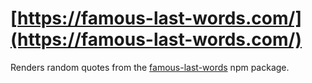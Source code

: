 # [https://famous-last-words.com/](https://famous-last-words.com/)

Renders random quotes from the [famous-last-words](https://www.npmjs.com/package/famous-last-words) npm package.
